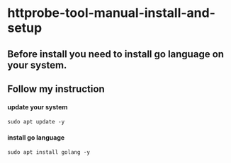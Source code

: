 # httprobe-tool-manual-install-and-setup
## Before install you need to install go language on your system.
## Follow my instruction

#### update your system
    sudo apt update -y

#### install go language
    sudo apt install golang -y
